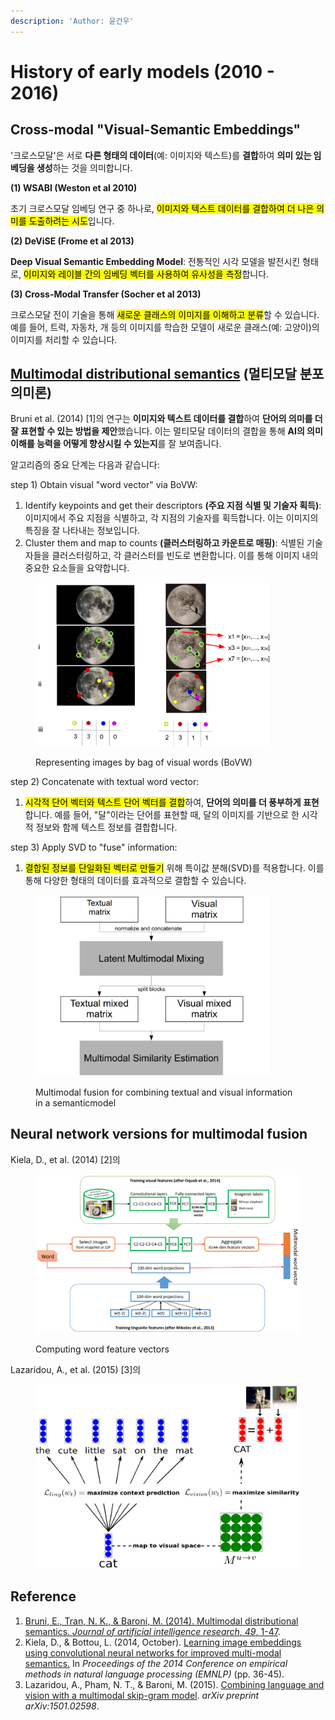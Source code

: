 ```yaml
---
description: 'Author: 윤건우'
---
```


# History of early models (2010 - 2016)

## Cross-modal "Visual-Semantic Embeddings"

'크로스모달'은 서로 **다른 형태의 데이터**(예: 이미지와 텍스트)를 **결합**하여 **의미 있는 임베딩을 생성**하는 것을 의미합니다.

**(1) WSABI (Weston et al 2010)**

초기 크로스모달 임베딩 연구 중 하나로, <mark style="background-color:yellow;">이미지와 텍스트 데이터를 결합하여 더 나은 의미를 도출하려는 시도</mark>입니다.

**(2) DeViSE (Frome et al 2013)**

**Deep Visual Semantic Embedding Model**: 전통적인 시각 모델을 발전시킨 형태로, <mark style="background-color:yellow;">이미지와 레이블 간의 임베딩 벡터를 사용하여 유사성을 측정</mark>합니다.&#x20;

**(3) Cross-Modal Transfer (Socher et al 2013)**

크로스모달 전이 기술을 통해 <mark style="background-color:yellow;">새로운 클래스의 이미지를 이해하고 분류</mark>할 수 있습니다. 예를 들어, 트럭, 자동차, 개 등의 이미지를 학습한 모델이 새로운 클래스(예: 고양이)의 이미지를 처리할 수 있습니다.

## [Multimodal distributional semantics](https://www.jair.org/index.php/jair/article/view/10857) (멀티모달 분포 의미론)

Bruni et al. (2014) \[1]의 연구는 **이미지와 텍스트 데이터를 결합**하여 **단어의 의미를 더 잘 표현할 수 있는 방법을 제안**했습니다. 이는 멀티모달 데이터의 결합을 통해 **AI의 의미 이해를 능력을 어떻게 향상시킬 수 있는지**를 잘 보여줍니다.&#x20;

알고리즘의 중요 단계는 다음과 같습니다:

step 1) Obtain visual "word vector" via BoVW:&#x20;

1. Identify keypoints and get their descriptors **(주요 지점 식별 및 기술자 획득)**: 이미지에서 주요 지점을 식별하고, 각 지점의 기술자를 획득합니다. 이는 이미지의 특징을 잘 나타내는 정보입니다.
2. Cluster them and map to counts **(클러스터링하고 카운트로 매핑)**: 식별된 기술자들을 클러스터링하고, 각 클러스터를 빈도로 변환합니다. 이를 통해 이미지 내의 중요한 요소들을 요약합니다.

<figure><img src="../../../.gitbook/assets/Screenshot from 2024-07-02 17-01-46.png" alt="" width="375"><figcaption><p>Representing images by bag of visual words (BoVW)</p></figcaption></figure>

step 2) Concatenate with textual word vector:&#x20;

1. <mark style="background-color:yellow;">시각적 단어 벡터와 텍스트 단어 벡터를 결합</mark>하여, **단어의 의미를 더 풍부하게 표현**합니다. 예를 들어, "달"이라는 단어를 표현할 때, 달의 이미지를 기반으로 한 시각적 정보와 함께 텍스트 정보를 결합합니다.

step 3) Apply SVD to "fuse" information:

1. <mark style="background-color:yellow;">결합된 정보를 단일화된 벡터로 만들기</mark> 위해 특이값 분해(SVD)를 적용합니다. 이를 통해 다양한 형태의 데이터를 효과적으로 결합할 수 있습니다.

<figure><img src="../../../.gitbook/assets/Screenshot from 2024-07-03 14-14-26.png" alt="" width="375"><figcaption><p>Multimodal fusion for combining textual and visual information in a semanticmodel</p></figcaption></figure>

## Neural network versions for multimodal fusion&#x20;

Kiela, D., et al. (2014) \[2]의&#x20;

<figure><img src="../../../.gitbook/assets/Screenshot from 2024-07-03 14-20-48.png" alt="" width="563"><figcaption><p>Computing word feature vectors</p></figcaption></figure>



Lazaridou, A., et al. (2015) \[3]의&#x20;

<figure><img src="../../../.gitbook/assets/Screenshot from 2024-07-03 14-27-30.png" alt="" width="563"><figcaption></figcaption></figure>





## Reference&#x20;

1. [Bruni, E., Tran, N. K., & Baroni, M. (2014). Multimodal distributional semantics. _Journal of artificial intelligence research_, _49_, 1-47](https://www.jair.org/index.php/jair/article/view/10857/25905).
2. Kiela, D., & Bottou, L. (2014, October). [Learning image embeddings using convolutional neural networks for improved multi-modal semantics.](https://aclanthology.org/D14-1005.pdf) In _Proceedings of the 2014 Conference on empirical methods in natural language processing (EMNLP)_ (pp. 36-45).
3. Lazaridou, A., Pham, N. T., & Baroni, M. (2015). [Combining language and vision with a multimodal skip-gram model](https://arxiv.org/abs/1501.02598). _arXiv preprint arXiv:1501.02598_.


